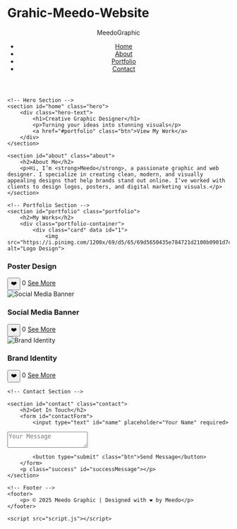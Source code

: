 # Grahic-Meedo-Website
<!DOCTYPE html>

<html lang="en">
<head>
    <meta charset="UTF-8">
    <meta name="viewport" content="width=device-width, initial-scale=1.0">
    <title>Meedo Graphic - Portfolio</title>
    <link rel="stylesheet" href="style.css">
</head>
<body>
    <!-- Header Section -->
    <header>
        <div class="logo">Meedo<span>Graphic</span></div>
        <nav>
            <ul>
                <li><a href="#home" class="active">Home</a></li>
                <li><a href="#about">About</a></li>
                <li><a href="#portfolio">Portfolio</a></li>
                <li><a href="#contact">Contact</a></li>
            </ul>
        </nav>
    </header>

    <!-- Hero Section -->
    <section id="home" class="hero">
        <div class="hero-text">
            <h1>Creative Graphic Designer</h1>
            <p>Turning your ideas into stunning visuals</p>
            <a href="#portfolio" class="btn">View My Work</a>
        </div>
    </section>

 <!-- About Section -->
    <section id="about" class="about">
        <h2>About Me</h2>
        <p>Hi, I’m <strong>Meedo</strong>, a passionate graphic and web designer. I specialize in creating clean, modern, and visually appealing designs that help brands stand out online. I’ve worked with clients to design logos, posters, and digital marketing visuals.</p>
    </section>

    <!-- Portfolio Section -->
    <section id="portfolio" class="portfolio">
        <h2>My Works</h2>
        <div class="portfolio-container">
            <div class="card" data id="1">
                <img src="https://i.pinimg.com/1200x/69/d5/65/69d5650435e784721d2100b0901d7cba.jpg" alt="Logo Design">
<h3>Poster Design</h3>
<div class="like-section">
    <button class="like-btn">❤️</button>
    <span class="like-count">0</span>
     <a href="work2.html" class="see-more">See More</a>
            </div>
            <div class="card">
                <img src="https://i.pinimg.com/1200x/69/d5/65/69d5650435e784721d2100b0901d7cba.jpg" alt="Social Media Banner">
                <h3>Social Media Banner</h3>
                <div class="like-section">
    <button class="like-btn">❤️</button>
    <span class="like-count">0</span>
     <a href="work2.html" class="see-more">See More</a>
            </div>
            <div class="card">
                <img src="https://i.pinimg.com/1200x/69/d5/65/69d5650435e784721d2100b0901d7cba.jpg" alt="Brand Identity">
                <h3>Brand Identity</h3>
                <div class="like-section">
    <button class="like-btn">❤️</button>
    <span class="like-count">0</span>
     <a href="work2.html" class="see-more">See More</a>
            </div>
        </div>
    </section>

    <!-- Contact Section -->
    
    <section id="contact" class="contact">
        <h2>Get In Touch</h2>
        <form id="contactForm">
            <input type="text" id="name" placeholder="Your Name" required>
            
 <textarea id="message" placeholder="Your Message" required></textarea>
            <button type="submit" class="btn">Send Message</button>
        </form>
        <p class="success" id="successMessage"></p>
    </section>

    <!-- Footer -->
    <footer>
        <p> © 2025 Meedo Graphic | Designed with ❤ by Meedo</p>
    </footer>

    <script src="script.js"></script>
</body>
</html>
